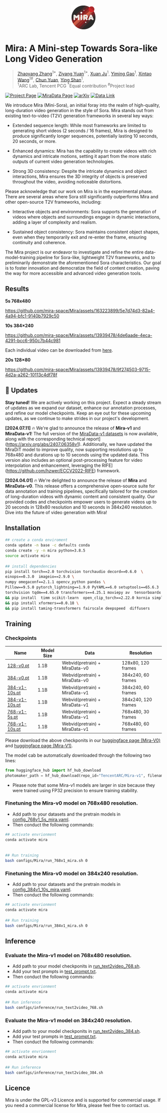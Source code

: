 
<p align="center">
  <img src="assets/readme/miralogo.png" height=80>
</p>

#  Mira: A Mini-step Towards Sora-like Long Video Generation


> [Zhaoyang Zhang](https://zzyfd.github.io/)<sup>1*</sup>, [Ziyang Yuan](https://github.com/jiangyzy)<sup>1*</sup>, [Xuan Ju](https://github.com/juxuan27)<sup>1</sup>, [Yiming Gao](https://scholar.google.com/citations?user=uRCc-McAAAAJ&hl=zh-TW)<sup>1</sup>, [Xintao Wang](https://xinntao.github.io/)<sup>1#</sup>,  [Chun Yuan](https://scholar.google.com/citations?hl=en&user=fYdxi2sAAAAJ), [Ying Shan](https://www.linkedin.com/in/YingShanProfile/)<sup>1</sup>, <br>
> <sup>1</sup>ARC Lab, Tencent PCG <sup>*</sup>Equal contribution  <sup>#</sup>Project lead


    
[![Project Page](https://img.shields.io/badge/Project-Website-green)](https://mira-space.github.io/)
[![MiraData Page](https://img.shields.io/badge/MiraData-Page-blue)](https://github.com/mira-space/MiraData)
[![arXiv](https://img.shields.io/badge/arXiv-Paper-b31b1b.svg)](https://arxiv.org/abs/2407.06358v1)
[![Data Link](https://img.shields.io/badge/Data-Link-blue)](https://drive.google.com/drive/folders/1U9x6VeasgjxSuuKcCgY6K8CVy9EKEt80?usp=sharing)


We introduce Mira (Mini-Sora), an initial foray into the realm of high-quality, long-duration video generation in the style of Sora. Mira stands out from existing text-to-video (T2V) generation frameworks in several key ways:

* Extended sequence length: While most frameworks are limited to generating short videos (2 seconds / 16 frames), Mira is designed to produce significantly longer sequences, potentially lasting 10 seconds, 20 seconds, or more.

* Enhanced dynamics: Mira has the capability to create videos with rich dynamics and intricate motions, setting it apart from the more static outputs of current video generation technologies.

* Strong 3D consistency: Despite the intricate dynamics and object interactions, Mira ensures the 3D integrity of objects is preserved throughout the video, avoiding noticeable distortions.


Please acknowledge that our work on Mira is in the experimental phase. There are several areas where Sora still significantly outperforms Mira and other open-source T2V frameworks, including:

* Interactive objects and environments: Sora supports the generation of videos where objects and surroundings engage in dynamic interactions, adding a layer of complexity and realism. 

* Sustained object consistency: Sora maintains consistent object shapes, even when they temporarily exit and re-enter the frame, ensuring continuity and coherence.


The Mira project is our endeavor to investigate and refine the entire data-model-training pipeline for Sora-like, lightweight T2V frameworks, and to preliminarily demonstrate the aforementioned Sora characteristics. Our goal is to foster innovation and democratize the field of content creation, paving the way for more accessible and advanced video generation tools.





## Results


**5s 768x480**


https://github.com/mira-space/Mira/assets/163223899/5e7d74d3-82a4-4a94-bfc1-9140b7929c50


**10s 384×240**


https://github.com/mira-space/Mira/assets/13939478/4de6aade-4eca-4291-bcc6-950c7b44c981

Each individual video can be downloaded from [here](https://drive.google.com/drive/folders/1-GdDOQ3r0_FimMsH-uQaQgOYzrxXaEa8?usp=drive_link).


**20s 128×80**   


https://github.com/mira-space/Mira/assets/13939478/9f274503-9715-4d2a-a262-10113c4df78f








## 📰 Updates

**Stay tuned!**  We are actively working on this project. Expect a steady stream of updates as we expand our dataset, enhance our annotation processes, and refine our model checkpoints. Keep an eye out for these upcoming updates, as we continue to make strides in our project's development.

**[2024.07.11]** 🔥 We're glad to announce the release of **Mira-v1** and **MiraData-v1**! The full version of the [MiraData-v1 datasets](https://github.com/mira-space/MiraData) is now available, along with the corresponding technical report](https://arxiv.org/abs/2407.06358v1). Additionally, we have updated the MiraDiT model to improve quality, now supporting resolutions up to 768x480 and durations up to 10 seconds using the updated data. This version also includes an optional post-processing feature for video interpolation and enhancement, leveraging the RIFE](https://github.com/hzwer/ECCV2022-RIFE) framework.


**[2024.04.01]** 🔥 We're delighted to announce the release of **Mira** and **MiraData-v0**. This  release offers a comprehensive open-source suite for data annotation and training pipelines, specifically tailored for the creation of long-duration videos with dynamic content and consistent quality. Our provided codes and checkpoints empower users to generate videos up to 20 seconds in 128x80 resolution and 10 seconds in 384x240 resolution. Dive into the future of video generation with Mira!






## Installation
```bash
## create a conda enviroment
conda update -n base -c defaults conda 
conda create -y -n mira python=3.8.5 
source activate mira 

## install dependencies
pip install torch==2.0 torchvision torchaudio decord==0.6.0  \
einops==0.3.0  imageio==2.9.0 \
numpy omegaconf==2.1.1 opencv_python pandas \
Pillow==9.5.0 pytorch_lightning==1.9.0 PyYAML==6.0 setuptools==65.6.3  \
torchvision tqdm==4.65.0 transformers==4.25.1 moviepy av  tensorboardx \
&& pip install  timm scikit-learn  open_clip_torch==2.22.0 kornia simplejson easydict pynvml rotary_embedding_torch==0.3.1 triton  cached_property  \
&& pip install xformers==0.0.18 \
&& pip install taming-transformers fairscale deepspeed  diffusers
```

## Training

### Checkpoints

| Name | Model Size | Data | Resolution |   
| ---- | ---- | ---- | ---- |
| [128-v0.pt](https://huggingface.co/TencentARC/Mira-v0) | 1.1B | Webvid(pretrain) + MiraData-v0 | 128x80, 120 frames |
| [384-v0.pt](https://huggingface.co/TencentARC/Mira-v0) | 1.1B | Webvid(pretrain) + MiraData-v0 | 384x240, 60 frames |
| [384-v1-10s.pt](https://huggingface.co/TencentARC/Mira-v1) | 1.1B | Webvid(pretrain) + MiraData-v1 | 384x240, 60 frames |
| [384-v1-10s.pt](https://huggingface.co/TencentARC/Mira-v1) | 1.1B | Webvid(pretrain) + MiraData-v1 | 384x240, 120 frames |
| [768-v1-5s.pt](https://huggingface.co/TencentARC/Mira-v1) | 1.1B | Webvid(pretrain) + MiraData-v1 | 768x480, 30 frames |
| [768-v1-10s.pt](https://huggingface.co/TencentARC/Mira-v1)  | 1.1B | Webvid(pretrain) + MiraData-v1 | 768x480, 60 frames |

Please download the above checkponits in our [huggingface page (Mira-V0)](https://huggingface.co/TencentARC/Mira-v0) and [huggingface page  (Mira-V1)](https://huggingface.co/TencentARC/Mira-v1). 

The model cab be automatically downloaded through the following two lines:

```python
from huggingface_hub import hf_hub_download
photomaker_path = hf_hub_download(repo_id="TencentARC/Mira-v1", filename="768-v1-10s.pt", repo_type="model")
```

* Please note that some Mira-v1 models are larger in size because they were trained using FP32 precision to ensure training stability.


### Finetuning the Mira-v0 model on 768x480 resolution.

* Add path to your datasets and the pretrain models in [config_768v1_5s_mira.yaml](configs/Mira/config_768v1_5s_mira.yaml).
* Then conduct the following commands:

```bash
## activate envrionment
conda activate mira


## Run training
bash configs/Mira/run_768v1_mira.sh 0
```

### Finetuning the Mira-v0 model on 384x240 resolution.

* Add path to your datasets and the pretrain models in [config_384v1_10s_mira.yaml](configs/Mira/config_384v1_10s_mira.yaml).
* Then conduct the following commands:
  
```bash
## activate envrionment
conda activate mira

## Run training
bash configs/Mira/run_384v1_mira.sh 0
```

## Inference

###  Evaluate the Mira-v1 model on 768x480 resolution.

* Add path to your model checkponits in [run_text2video_768.sh](configs/inference/run_text2video_768.sh).
* Add your test prompts in [test_prompt.txt](prompts/test_prompt.txt).
* Then conduct the following commands:
  
```bash
## activate envrionment
conda activate mira

## Run inference
bash configs/inference/run_text2video_768.sh

```

### Evaluate the Mira-v1 model on 384x240 resolution.

* Add path to your model checkponits in [run_text2video_384.sh](configs/inference/run_text2video_384.sh).
* Add your test prompts in [test_prompt.txt](prompts/test_prompt.txt).
* Then conduct the following commands:
  
```bash
## activate envrionment
conda activate mira

## Run inference
bash configs/inference/run_text2video_384.sh

```

## Licence

Mira is under the GPL-v3 Licence and is supported for commercial usage. If you need a commercial license for Mira, please feel free to contact us.



